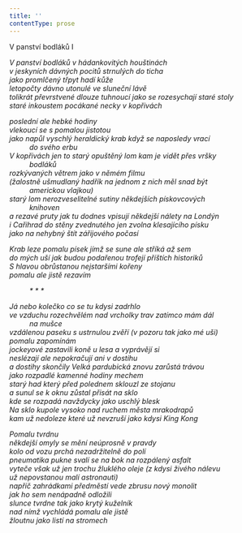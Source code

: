```yaml
---
title: ''
contentType: prose
---
```


V panství bodláků I

_V panství bodláků v hádankovitých houštinách  
v jeskyních dávných pocitů strnulých do ticha  
jako promlčený třpyt hadí kůže  
letopočty dávno utonulé ve sluneční lávě  
tolikrát převrstvené dlouze tuhnoucí jako se rozesychají staré stoly  
staré inkoustem pocákané necky v kopřivách_

_poslední ale hebké hodiny  
vlekoucí se s pomalou jistotou  
jako napůl vyschlý heraldický krab když se naposledy vrací  
          do svého erbu  
V kopřivách jen to starý opuštěný lom kam je vidět přes vršky  
          bodláků  
rozkývaných větrem jako v němém filmu  
(žalostně ušmudlaný hadřík na jednom z nich měl snad být  
          americkou vlajkou)  
starý lom nerozveselitelné sutiny někdejších pískovcových  
          knihoven  
a rezavé pruty jak tu dodnes vpisují někdejší nálety na Londýn  
i Cařihrad do stěny zvednutého jen zvolna klesajícího písku  
jako na nehybný štít zářijového počasí_

_Krab leze pomalu písek jímž se sune ale stříká až sem  
do mých uší jak budou podařenou trofejí příštích historiků  
S hlavou obrůstanou nejstaršími kořeny  
pomalu ale jistě rezavím_

          _\* \* \*_

_Já nebo kolečko co se tu kdysi zadrhlo  
ve vzduchu rozechvělém nad vrcholky trav zatímco mám dál  
          na mušce  
vzdálenou paseku s ustrnulou zvěří (v pozoru tak jako mé uši)  
pomalu zapomínám  
jockeyové zastavili koně u lesa a vyprávějí si  
neslézají ale nepokračují ani v dostihu  
a dostihy skončily Velká pardubická znovu zarůstá trávou  
jako rozpadlé kamenné hodiny mechem  
starý had který před polednem sklouzl ze stojanu  
a sunul se k oknu zůstal přisát na sklo  
kde se rozpadá navždycky jako uschlý blesk  
Na sklo kupole vysoko nad ruchem města mrakodrapů  
kam už nedoleze které už nevzruší jako kdysi King Kong_

_Pomalu tvrdnu  
někdejší omyly se mění neúprosně v pravdy  
kolo od vozu prchá nezadržitelně do polí  
pneumatika pukne svalí se na bok na rozpálený asfalt  
vyteče však už jen trochu žluklého oleje (z kdysi živého nálevu  
už nepovstanou malí astronauti)  
napříč zahrádkami předměstí vede zbrusu nový monolit  
jak ho sem nenápadně odložili  
slunce tvrdne tak jako krytý kuželník  
nad nímž vychládá pomalu ale jistě  
žloutnu jako listí na stromech_
